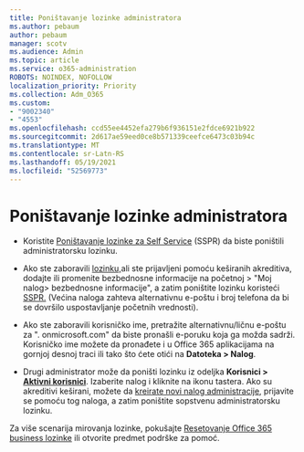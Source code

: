 ```yaml
---
title: Poništavanje lozinke administratora
ms.author: pebaum
author: pebaum
manager: scotv
ms.audience: Admin
ms.topic: article
ms.service: o365-administration
ROBOTS: NOINDEX, NOFOLLOW
localization_priority: Priority
ms.collection: Adm_O365
ms.custom:
- "9002340"
- "4553"
ms.openlocfilehash: ccd55ee4452efa279b6f936151e2fdce6921b922
ms.sourcegitcommit: 2d617ae59eed0ce8b571339ceefce6473c03b94c
ms.translationtype: MT
ms.contentlocale: sr-Latn-RS
ms.lasthandoff: 05/19/2021
ms.locfileid: "52569773"
---
```

# <a name="admin-password-reset"></a>Poništavanje lozinke administratora

- Koristite [Poništavanje lozinke za Self Service](https://passwordreset.microsoftonline.com/) (SSPR) da biste poništili administratorsku lozinku.

- Ako ste zaboravili [lozinku,](https://mysignins.microsoft.com/security-info)ali ste prijavljeni pomoću keširanih akreditiva, dodajte ili promenite bezbednosne informacije na početnoj > "Moj nalog> bezbednosne informacije", a zatim poništite lozinku koristeći [SSPR.](https://passwordreset.microsoftonline.com/) (Većina naloga zahteva alternativnu e-poštu i broj telefona da bi se dovršilo uspostavljanje početnih vrednosti).

- Ako ste zaboravili korisničko ime, pretražite alternativnu/ličnu e-poštu za ". onmicrosoft.com" da biste pronašli e-poruku koja ga možda sadrži.  Korisničko ime možete da pronađete i u Office 365 aplikacijama na gornjoj desnoj traci ili tako što ćete otići na **Datoteka > Nalog**.

- Drugi administrator može da poništi lozinku iz odeljka **Korisnici > [Aktivni korisnici](https://portal.office.com/adminportal/home#/users)**. Izaberite nalog i kliknite na ikonu tastera.  Ako su akreditivi keširani, možete da [kreirate novi nalog administracije](https://portal.office.com/adminportal/home#/users), prijavite se pomoću tog naloga, a zatim poništite sopstvenu administratorsku lozinku.

Za više scenarija mirovanja lozinke, pokušajte [Resetovanje Office 365 business lozinke](/microsoft-365/admin/add-users/reset-passwords) ili otvorite predmet podrške za pomoć.
